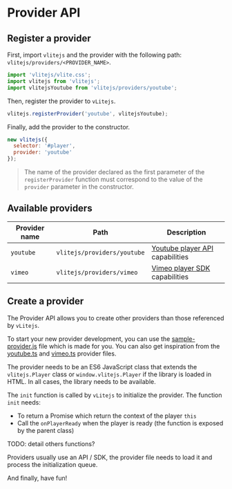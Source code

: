 # Provider API

## Register a provider

First, import `vlitejs` and the provider with the following path: `vlitejs/providers/<PROVIDER_NAME>`.

```js
import 'vlitejs/vlite.css';
import vlitejs from 'vlitejs';
import vlitejsYoutube from 'vlitejs/providers/youtube';
```

Then, register the provider to `vLitejs`.

```js
vlitejs.registerProvider('youtube', vlitejsYoutube);
```

Finally, add the provider to the constructor.

```js
new vlitejs({
  selector: '#player',
  provider: 'youtube'
});
```

> The name of the provider declared as the first parameter of the `registerProvider` function must correspond to the value of the `provider` parameter in the constructor.

## Available providers

| Provider name | Path                        | Description                                                                                   |
| ------------- | --------------------------- | --------------------------------------------------------------------------------------------- |
| `youtube`     | `vlitejs/providers/youtube` | [Youtube player API](https://developers.google.com/youtube/iframe_api_reference) capabilities |
| `vimeo`       | `vlitejs/providers/vimeo`   | [Vimeo player SDK](https://developer.vimeo.com/player/sdk/basics) capabilities                |

## Create a provider

The Provider API allows you to create other providers than those referenced by `vLitejs`.

To start your new provider development, you can use the [sample-provider.js](https://github.com/yoriiis/vlitejs/blob/main/src/providers/sample-provider.js) file which is made for you. You can also get inspiration from the [youtube.ts](https://github.com/yoriiis/vlitejs/blob/main/src/providers/youtube.ts) and [vimeo.ts](https://github.com/yoriiis/vlitejs/blob/main/src/providers/vimeo.ts) provider files.

The provider needs to be an ES6 JavaScript class that extends the `vlitejs.Player` class or `window.vlitejs.Player` if the library is loaded in HTML. In all cases, the library needs to be available.

The `init` function is called by `vLitejs` to initialize the provider. The function `init` needs:

- To return a Promise which return the context of the player `this`
- Call the `onPlayerReady` when the player is ready (the function is exposed by the parent class)

TODO: detail others functions?

Providers usually use an API / SDK, the provider file needs to load it and process the initialization queue.

And finally, have fun!
